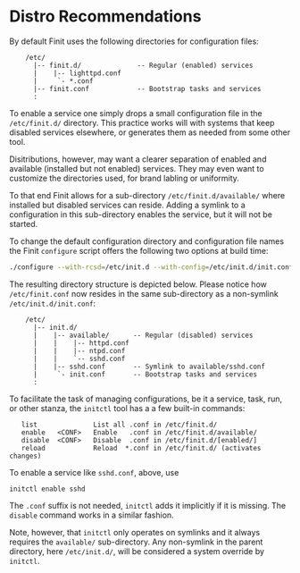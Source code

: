 Distro Recommendations
======================

By default Finit uses the following directories for configuration files:

```
    /etc/
      |-- finit.d/              -- Regular (enabled) services
      |    |-- lighttpd.conf
      |     `- *.conf
      |-- finit.conf            -- Bootstrap tasks and services
      :
```

To enable a service one simply drops a small configuration file in the
`/etc/finit.d/` directory.  This practice works will with systems that
keep disabled services elsewhere, or generates them as needed from some
other tool.

Disitributions, however, may want a clearer separation of enabled and
available (installed but not enabled) services.  They may even want to
customize the directories used, for brand labling or uniformity.

To that end Finit allows for a sub-directory `/etc/finit.d/available/`
where installed but disabled services can reside.  Adding a symlink to a
configuration in this sub-directory enables the service, but it will not
be started.

To change the default configuration directory and configuration file
names the Finit `configure` script offers the following two options at
build time:

```sh
./configure --with-rcsd=/etc/init.d --with-config=/etc/init.d/init.conf
```

The resulting directory structure is depicted below.  Please notice how
`/etc/finit.conf` now resides in the same sub-directory as a non-symlink
`/etc/init.d/init.conf`:

```
    /etc/
      |-- init.d/
      |    |-- available/      -- Regular (disabled) services
	  |    |    |-- httpd.conf
	  |    |    |-- ntpd.conf
	  |    |    `-- sshd.conf
	  |    |-- sshd.conf       -- Symlink to available/sshd.conf
      |     `- init.conf       -- Bootstrap tasks and services
      :
```

To facilitate the task of managing configurations, be it a service,
task, run, or other stanza, the `initctl` tool has a a few built-in
commands:

```
   list              List all .conf in /etc/finit.d/
   enable   <CONF>   Enable   .conf in /etc/finit.d/available/
   disable  <CONF>   Disable  .conf in /etc/finit.d/[enabled/]
   reload            Reload  *.conf in /etc/finit.d/ (activates changes)
```

To enable a service like `sshd.conf`, above, use

    initctl enable sshd

The `.conf` suffix is not needed, `initctl` adds it implicitly if it is
missing.  The `disable` command works in a similar fashion.

Note, however, that `initctl` only operates on symlinks and it always
requires the `available/` sub-directory.  Any non-symlink in the parent
directory, here `/etc/init.d/`, will be considered a system override by
`initctl`.

